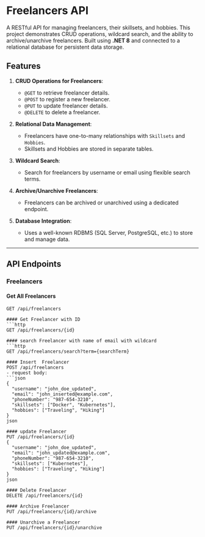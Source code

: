 # Freelancers API

A RESTful API for managing freelancers, their skillsets, and hobbies. This project demonstrates CRUD operations, wildcard search, and the ability to archive/unarchive freelancers. Built using **.NET 8** and connected to a relational database for persistent data storage.

## Features

1. **CRUD Operations for Freelancers**:
   - `@GET` to retrieve freelancer details.
   - `@POST` to register a new freelancer.
   - `@PUT` to update freelancer details.
   - `@DELETE` to delete a freelancer.

2. **Relational Data Management**:
   - Freelancers have one-to-many relationships with `Skillsets` and `Hobbies`.
   - Skillsets and Hobbies are stored in separate tables.

3. **Wildcard Search**:
   - Search for freelancers by username or email using flexible search terms.

4. **Archive/Unarchive Freelancers**:
   - Freelancers can be archived or unarchived using a dedicated endpoint.

5. **Database Integration**:
   - Uses a well-known RDBMS (SQL Server, PostgreSQL, etc.) to store and manage data.

---

## API Endpoints

### **Freelancers**
#### Get All Freelancers
```http
GET /api/freelancers

#### Get Freelancer with ID
```http
GET /api/freelancers/{id}

#### search Freelancer with name of email with wildcard
```http
GET /api/freelancers/search?term={searchTerm}

#### Insert  Freelancer
POST /api/freelancers
- request body:  
```json
{
  "username": "john_doe_updated",
  "email": "john_inserted@example.com",
  "phoneNumber": "987-654-3210",
  "skillsets": ["Docker", "Kubernetes"],
  "hobbies": ["Traveling", "Hiking"]
}
json

#### update Freelancer
PUT /api/freelancers/{id}
{
  "username": "john_doe_updated",
  "email": "john_updated@example.com",
  "phoneNumber": "987-654-3210",
  "skillsets": ["Kubernetes"],
  "hobbies": ["Traveling", "Hiking"]
}
json

#### Delete Freelancer
DELETE /api/freelancers/{id}

#### Archive Freelancer
PUT /api/freelancers/{id}/archive

#### Unarchive a Freelancer
PUT /api/freelancers/{id}/unarchive








